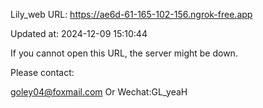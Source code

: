 Lily_web URL: https://ae6d-61-165-102-156.ngrok-free.app

Updated at: 2024-12-09 15:10:44

If you cannot open this URL, the server might be down.

Please contact: 

goley04@foxmail.com Or Wechat:GL_yeaH